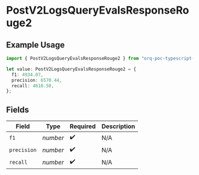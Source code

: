 # PostV2LogsQueryEvalsResponseRouge2

## Example Usage

```typescript
import { PostV2LogsQueryEvalsResponseRouge2 } from "orq-poc-typescript-multi-env-version/models/operations";

let value: PostV2LogsQueryEvalsResponseRouge2 = {
  f1: 4934.07,
  precision: 6570.44,
  recall: 4610.50,
};
```

## Fields

| Field              | Type               | Required           | Description        |
| ------------------ | ------------------ | ------------------ | ------------------ |
| `f1`               | *number*           | :heavy_check_mark: | N/A                |
| `precision`        | *number*           | :heavy_check_mark: | N/A                |
| `recall`           | *number*           | :heavy_check_mark: | N/A                |